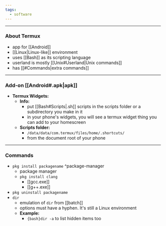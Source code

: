 ```yaml
---
tags:
  - software
---
```

---

### About Termux

- app for [[Android]]
- [[Linux|Linux-like]] environment
- uses [[Bash]] as its scripting language
- userland is mostly [[Unix#Userland|Unix commands]]
- has [[#Commands|extra commands]]

---

### Add-on [[Android#.apk|apk]] 

- **Termux Widgets:**
	- **Info:**
		- put [[Bash#Scripts|.sh]] scripts in the scripts folder or a subdirectory you make in it
		- in your phone's widgets, you will see a termux widget thing you can add to your homescreen
	- **Scripts folder:**
		- `/data/data/com.termux/files/home/.shortcuts/`
		- from the document root of your phone

---

### Commands

- `pkg install packagename` ^package-manager
	- package manager
	- `pkg install clang`
		- [[gcc.exe]]
		- [[g++.exe]]
- `pkg uninstall packagename`
- `dir`
	- emulation of `dir` from [[batch]]
	- options must have a hyphen. It's still a Linux environment
	- **Example:**
		- `{bash}dir -a` to list hidden items too